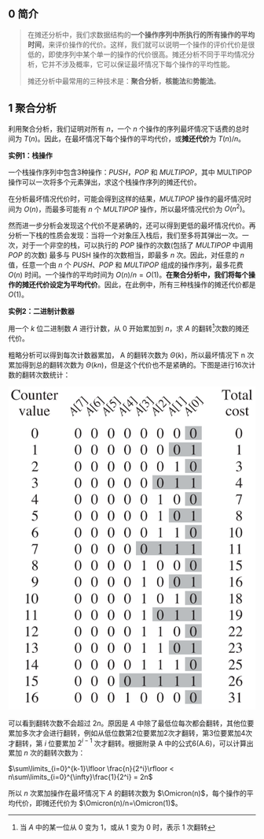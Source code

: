 ## 0 简介

> 在摊还分析中，我们求数据结构的**一个操作序列中所执行的所有操作的平均时间**，来评价操作的代价。这样，我们就可以说明一个操作的评价代价是很低的，即使序列中某个单一的操作的代价很高。摊还分析不同于平均情况分析，它并不涉及概率，它可以保证最坏情况下每个操作的平均性能。
>
> 摊还分析中最常用的三种技术是：**聚合分析**，**核能法**和**势能法**。

## 1 聚合分析

利用聚合分析，我们证明对所有 $n$，一个 $n$ 个操作的序列最坏情况下话费的总时间为 $T(n)$。因此，在最坏情况下每个操作的平均代价，或**摊还代价**为 $T(n)/n$。

**实例1：栈操作**

一个栈操作序列中包含3种操作：$PUSH$，$POP$ 和 $MULTIPOP$，其中 MULTIPOP 操作可以一次将多个元素弹出，求这个栈操作序列的摊还代价。

在分析最坏情况代价时，可能会得到这样的结果，$MULTIPOP$ 操作的最坏情况时间为 $O(n)$，而最多可能有 $n$ 个 $MULTIPOP$ 操作，所以最坏情况代价为 $O(n^2)$。

然而进一步分析会发现这个代价不是紧确的，还可以得到更低的最坏情况代价。再分析一下栈的性质会发现：当将一个对象压入栈后，我们至多将其弹出一次。一次，对于一个非空的栈，可以执行的 $POP$ 操作的次数(包括了 $MULTIPOP$ 中调用 $POP$ 的次数) 最多与 PUSH 操作的次数相当，即最多 $n$ 次。因此，对任意的 $n$ 值，任意一个由 $n$ 个 $PUSH$、$POP$ 和 $MULTIPOP$ 组成的操作序列，最多花费 $O(n)$ 时间。一个操作的平均时间为 $O(n)/n = O(1)$。**在聚合分析中，我们将每个操作的摊还代价设定为平均代价**。因此，在此例中，所有三种栈操作的摊还代价都是 $O(1)$。

**实例2：二进制计数器**

用一个 $k$ 位二进制数 $A$ 进行计数，从 0 开始累加到 $n$，求 $A$ 的翻转[^1]次数的摊还代价。

粗略分析可以得到每次计数器累加， A 的翻转次数为 $\Theta(k)$，所以最坏情况下 n 次累加得到总的翻转次数为 $\Theta(kn)$，但是这个代价也不是紧确的。下图是进行16次计数的翻转次数统计：

![CountTo16](../static/image/CountTo16.png)

可以看到翻转次数不会超过 $2n$。原因是 $A$ 中除了最低位每次都会翻转，其他位要累加多次才会进行翻转，例如从低位数第2位要累加2次才翻转，第3位要累加4次才翻转，第 $i$ 位要累加 $2^{i-1}$ 次才翻转。根据附录 A 中的公式6(A.6)，可以计算出累加 $n$ 次的翻转次数为：

$\sum\limits_{i=0}^{k-1}\lfloor \frac{n}{2^i}\rfloor < n\sum\limits_{i=0}^{\infty}\frac{1}{2^i} = 2n$

所以 $n$ 次累加操作在最坏情况下 $A$ 的翻转次数为 $\Omicron(n)$，每个操作的平均代价，即摊还代价为 $\Omicron(n)/n=\Omicron(1)$。



[^1]: 当 $A$ 中的某一位从 0 变为 1，或从 1 变为 0 时，表示 1 次翻转

